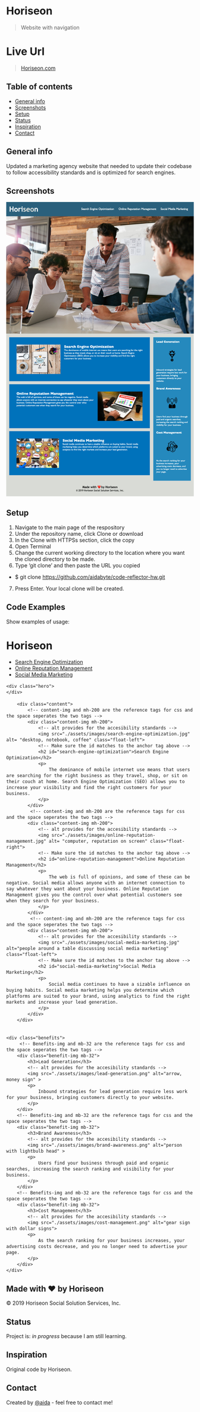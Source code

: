 # Horiseon
> Website with navigation

# Live Url
> [Horiseon.com](https://aidabyte.github.io/code-reflector-hw/)

## Table of contents
* [General info](#general-info)
* [Screenshots](#screenshots)
* [Setup](#setup)
* [Status](#status)
* [Inspiration](#inspiration)
* [Contact](#contact)

## General info
Updated a marketing agency website that needed to update their codebase to follow accessibility standards and is optimized for search engines.

## Screenshots
![Example screenshot](screenshot/Screenshot_Horiseon.jpg)

## Setup

1. Navigate to the main page of the respository
2. Under the repository name, click Clone or download
3. In the Clone with HTTPSs section, click the copy
4. Open Terminal
5. Change the current working directory to the location where you want the cloned directory to be made.
6. Type ‘git clone’ and then paste the URL you copied
- $ git clone https://github.com/aidabyte/code-reflector-hw.git
7. Press Enter. Your local clone will be created.

## Code Examples
Show examples of usage:
<!DOCTYPE html>
<html lang="en-us">

<head>
    <meta charset="UTF-8" />
    <link rel="stylesheet" href="./assets/css/style.css">
    <!-- This is where the name of the company goes -->
    <title>Horiseon</title>
</head>

<body>
        <div class="header">
            <h1>Hori<span class="seo">seo</span>n</h1>
            <div>           
                <ul>
                    <!-- This is where you navigate within the website -->
                    <li>
                        <a href="#search-engine-optimization">Search Engine Optimization</a>
                    </li>
                    <li>
                        <a href="#online-reputation-management">Online Reputation Management</a>
                    </li>
                    <li>
                        <a href="#social-media-marketing">Social Media Marketing</a>
                    </li>
                </ul>
            </div>       
        </div>
   

    <div class="hero">
    </div>
    
        <div class="content">
            <!-- content-img and mh-200 are the reference tags for css and the space seperates the two tags -->
            <div class="content-img mh-200"> 
                <!-- alt provides for the accesibility standards -->
                <img src="./assets/images/search-engine-optimization.jpg" alt= "desktop, notebook, coffee" class="float-left">
                <!-- Make sure the id matches to the anchor tag above -->
                <h2 id="search-engine-optimization">Search Engine Optimization</h2> 
                <p>
                    The dominance of mobile internet use means that users are searching for the right business as they travel, shop, or sit on their couch at home. Search Engine Optimization (SEO) allows you to increase your visibility and find the right customers for your business.
                </p>
            </div>
             <!-- content-img and mh-200 are the reference tags for css and the space seperates the two tags -->
            <div class="content-img mh-200">
                <!-- alt provides for the accesibility standards -->
                <img src="./assets/images/online-reputation-management.jpg" alt= "computer, reputation on screen" class="float-right">
                <!-- Make sure the id matches to the anchor tag above -->
                <h2 id="online-reputation-management">Online Reputation Management</h2> 
                <p>
                    The web is full of opinions, and some of these can be negative. Social media allows anyone with an internet connection to say whatever they want about your business. Online Reputation Management gives you the control over what potential customers see when they search for your business.
                </p>
            </div>
             <!-- content-img and mh-200 are the reference tags for css and the space seperates the two tags -->
            <div class="content-img mh-200">
                <!-- alt provides for the accesibility standards -->
                <img src="./assets/images/social-media-marketing.jpg" alt="people around a table discussing social media marketing" class="float-left">
                <!-- Make sure the id matches to the anchor tag above -->
                <h2 id="social-media-marketing">Social Media Marketing</h2> 
                <p>
                    Social media continues to have a sizable influence on buying habits. Social media marketing helps you determine which platforms are suited to your brand, using analytics to find the right markets and increase your lead generation.
                </p>
            </div>
        </div>


    <div class="benefits">
         <!-- Benefits-img and mb-32 are the reference tags for css and the space seperates the two tags -->
        <div class="benefit-img mb-32">
            <h3>Lead Generation</h3>
            <!-- alt provides for the accesibility standards -->
            <img src="./assets/images/lead-generation.png" alt="arrow, money sign" >  
            <p>
                Inbound strategies for lead generation require less work for your business, bringing customers directly to your website.
            </p>
        </div>
        <!-- Benefits-img and mb-32 are the reference tags for css and the space seperates the two tags -->
        <div class="benefit-img mb-32">
            <h3>Brand Awareness</h3>
            <!-- alt provides for the accesibility standards -->
            <img src="./assets/images/brand-awareness.png" alt="person with lightbulb head" >
            <p>
                Users find your business through paid and organic searches, increasing the search ranking and visibility for your business.
            </p>
        </div>
        <!-- Benefits-img and mb-32 are the reference tags for css and the space seperates the two tags -->
        <div class="benefit-img mb-32">
            <h3>Cost Management</h3>
            <!-- alt provides for the accesibility standards -->
            <img src="./assets/images/cost-management.png" alt="gear sign with dollar signs">
            <p>
                As the search ranking for your business increases, your advertising costs decrease, and you no longer need to advertise your page.
            </p>
        </div>
    </div>
</body>
<div class="footer">
    <h2>Made with ❤️️ by Horiseon</h2>
    <p>
        &copy; 2019 Horiseon Social Solution Services, Inc.
    </p>
</div>
</html>

## Status
Project is: _in progress_ because I am still learning.

## Inspiration
Original code by Horiseon.

## Contact
Created by [@aida](https://github.com/aidabyte) - feel free to contact me!
